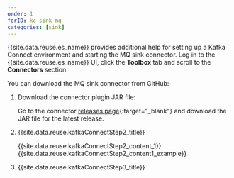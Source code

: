 ```yaml
---
order: 1
forID: kc-sink-mq
categories: [sink]
---
```


{{site.data.reuse.es_name}} provides additional help for setting up a Kafka Connect environment and starting the MQ sink connector. Log in to the {{site.data.reuse.es_name}} UI, click the **Toolbox** tab and scroll to the **Connectors** section.

You can download the MQ sink connector from GitHub:

1. Download the connector plugin JAR file:

    Go to the connector [releases page](https://github.com/ibm-messaging/kafka-connect-mq-sink/releases){:target="_blank"} and download the JAR file for the latest release.

2. {{site.data.reuse.kafkaConnectStep2_title}}

    {{site.data.reuse.kafkaConnectStep2_content_1}}
    {{site.data.reuse.kafkaConnectStep2_content1_example}}

3. {{site.data.reuse.kafkaConnectStep3_title}}
